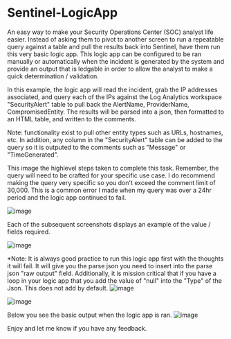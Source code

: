 # Sentinel-LogicApp

An easy way to make your Security Operations Center (SOC) analyst life easier. Instead of asking them to pivot to another screen to run a repeatable query against a table and pull the results back into Sentinel, have them run this very basic logic app. This logic app can be configured to be ran manually or automatically when the incident is generated by the system and provide an output that is ledgable in order to allow the analyst to make a quick determination / validation.

In this example, the logic app will read the incident, grab the IP addresses associated, and query each of the IPs against the Log Analytics workspace "SecurityAlert" table to pull back the AlertName, ProviderName, CompromisedEntity. The results will be parsed into a json, then formatted to an HTML table, and written to the comments.

Note: functionality exist to pull other entity types such as URLs, hostnames, etc. In addition, any column in the "SecurityAlert" table can be added to the query so it is outputed to the comments such as "Message" or "TimeGenerated". 

This image the highlevel steps taken to complete this task. Remember, the query will need to be crafted for your specific use case. I do recommend making the query very specific so you don't exceed the comment limit of 30,000. This is a common error I made when my query was over a 24hr period and the logic app continued to fail.

![image](https://user-images.githubusercontent.com/86690212/166006516-60d55aca-944f-474b-97ae-cb89dc0e67af.png)

Each of the subsequent screenshots displays an example of the value / fields required.

![image](https://user-images.githubusercontent.com/86690212/166008039-1ece126e-0e0d-4b38-a6b0-95aeb0dce4dc.png)

*Note: It is always good practice to run this logic app first with the thoughts it will fail. It will give you the parse json you need to insert into the parse json "raw output" field. Additionally, it is mission critical that if you have a loop in your logic app that you add the value of "null" into the "Type" of the Json. This does not add by default. 
![image](https://user-images.githubusercontent.com/86690212/166007301-c6a5c7ff-185a-4760-937c-4900a127e8a8.png)

![image](https://user-images.githubusercontent.com/86690212/166007347-e9848e38-cafe-4ddc-a7ae-bea86c33408f.png)

Below you see the basic output when the logic app is ran.
![image](https://user-images.githubusercontent.com/86690212/166007589-9ef73104-4122-449e-a442-f067ca56da7e.png)

Enjoy and let me know if you have any feedback.
